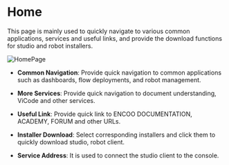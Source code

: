 # Home

This page is mainly used to quickly navigate to various common applications, services and useful links, and provide the download functions for studio and robot installers.

![HomePage](https://docimages.blob.core.chinacloudapi.cn/images/EnglishDocumentImage/homepage20210506.png)

- **Common Navigation**: Provide quick navigation to common applications such as dashboards, flow deployments, and robot management.

- **More Services**: Provide quick navigation to document understanding, ViCode and other services.

- **Useful Link**: Provide quick link to ENCOO DOCUMENTATION, ACADEMY, FORUM and other URLs.

- **Installer Download**: Select corresponding installers and click them to quickly download studio, robot client.

- **Service Address**: It is used to connect the studio client to the console.